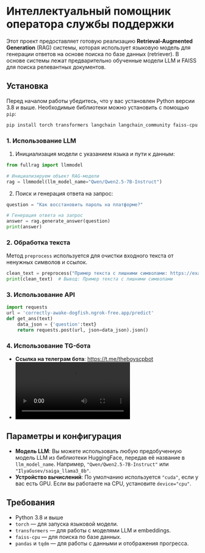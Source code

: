 # Интеллектуальный помощник оператора службы поддержки

Этот проект предоставляет готовую реализацию **Retrieval-Augmented Generation** (RAG) системы, которая использует языковую модель для генерации ответов на основе поиска по базе данных (retriever). В основе системы лежат предварительно обученные модели LLM и FAISS для поиска релевантных документов.

## Установка

Перед началом работы убедитесь, что у вас установлен Python версии 3.8 и выше. Необходимые библиотеки можно установить с помощью `pip`:

```bash
pip install torch transformers langchain langchain_community faiss-cpu pandas tqdm
```


### 1. **Использование LLM**

1. Инициализация модели с указанием языка и пути к данным:

```python
from fullrag import llmmodel

# Инициализируем объект RAG-модели
rag = llmmodel(llm_model_name="Qwen/Qwen2.5-7B-Instruct")
```

2. Поиск и генерация ответа на запрос:

```python
question = "Как восстановить пароль на платформе?"

# Генерация ответа на запрос
answer = rag.generate_answer(question)
print(answer)
```

### 2. **Обработка текста**
Метод `preprocess` используется для очистки входного текста от ненужных символов и ссылок.

```python
clean_text = preprocess("Пример текста с лишними символами: https://example.com!")
print(clean_text)  # Вывод: Пример текста с лишними символами
```

### 3. **Использование API**
```python
import requests
url = 'correctly-awake-dogfish.ngrok-free.app/predict'
def get_ans(text)
	data_json = {'question':text}
	return requests.post(url, json=data_json).json()
```

### 4. **Использование TG-бота**
- **Ссылка на телеграм бота**: https://t.me/theboyscpbot
- ![Демо](https://raw.githubusercontent.com/kostopr4v/RUTUBE_RAG_CP2024/main/цп.MOV)

## Параметры и конфигурация

- **Модель LLM**: Вы можете использовать любую предобученную модель LLM из библиотеки HuggingFace, передав её название в `llm_model_name`. Например, `"Qwen/Qwen2.5-7B-Instruct"` или `"IlyaGusev/saiga_llama3_8b"`.
- **Устройство вычислений**: По умолчанию используется `"cuda"`, если у вас есть GPU. Если вы работаете на CPU, установите `device="cpu"`.

## Требования

- Python 3.8 и выше
- `torch` — для запуска языковой модели.
- `transformers` — для работы с моделями LLM и embeddings.
- `faiss-cpu` — для поиска по базе данных.
- `pandas` и `tqdm` — для работы с данными и отображения прогресса.
